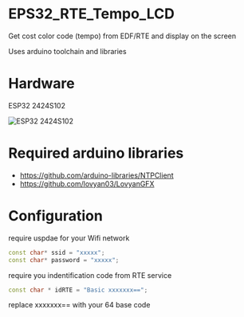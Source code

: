 # EPS32_RTE_Tempo_LCD
Get cost color code (tempo) from EDF/RTE and display on the screen

Uses arduino toolchain and libraries

# Hardware
ESP32 2424S102

![ESP32 2424S102](https://github.com/dbocktaels/ESP32_RTE_Tempo_LCD/blob/main/ressource/ESP32%202424S102.png)

# Required arduino libraries
- https://github.com/arduino-libraries/NTPClient
- https://github.com/lovyan03/LovyanGFX

# Configuration
require uspdae for your Wifi network
```cpp
const char* ssid = "xxxxx";
const char* password = "xxxxx";
```

require you indentification code from RTE service
```cpp
const char * idRTE = "Basic xxxxxxx==";
```
replace xxxxxxx== with your 64 base code
